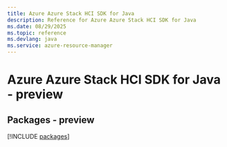 ```yaml
---
title: Azure Azure Stack HCI SDK for Java
description: Reference for Azure Azure Stack HCI SDK for Java
ms.date: 08/29/2025
ms.topic: reference
ms.devlang: java
ms.service: azure-resource-manager
---
```

# Azure Azure Stack HCI SDK for Java - preview
## Packages - preview
[!INCLUDE [packages](azure-stack-hci-index.md)]